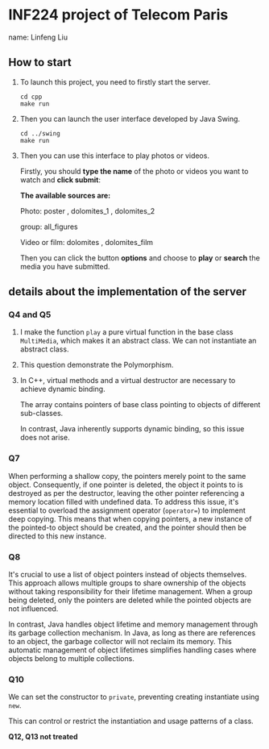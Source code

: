 # INF224 project of Telecom Paris

name: Linfeng Liu



## How to start

1. To launch this project, you need to firstly start the server.

   ```
   cd cpp
   make run
   ```

2. Then you can launch the user interface developed by Java Swing.

   ```
   cd ../swing
   make run
   ```

3. Then you can use this interface to play photos or videos.

   Firstly, you should **type the name** of the photo or videos you want to watch and **click submit**:

   **The available sources are:** 

   Photo: poster , dolomites_1 , dolomites_2

   group: all_figures

   Video or film: dolomites , dolomites_film

   Then you can click the button **options** and choose to **play** or **search** the media you have submitted.



## details about the implementation of the server

### Q4 and Q5

1. I make the function ```play``` a pure virtual function  in the base class ```MultiMedia```, which makes it an abstract class. We can not instantiate an abstract class.

2. This question demonstrate the Polymorphism. 

3. In C++, virtual methods and a virtual destructor are necessary to achieve dynamic binding. 

   The array contains pointers of base class pointing to objects of different sub-classes.

   In contrast, Java inherently supports dynamic binding, so this issue does not arise.

### Q7

When performing a shallow copy, the pointers merely point to the same object. Consequently, if one pointer is deleted, the object it points to is destroyed as per the destructor, leaving the other pointer referencing a memory location filled with undefined data. To address this issue, it's essential to overload the assignment operator (`operator=`) to implement deep copying. This means that when copying pointers, a new instance of the pointed-to object should be created, and the pointer should then be directed to this new instance.

### Q8

 It's crucial to use a list of object pointers instead of objects themselves. This approach allows multiple groups to share ownership of the objects without taking responsibility for their lifetime management. When a group being deleted, only the pointers are deleted while the pointed objects are not influenced.

In contrast, Java handles object lifetime and memory management through its garbage collection mechanism. In Java, as long as there are references to an object, the garbage collector will not reclaim its memory. This automatic management of object lifetimes simplifies handling cases where objects belong to multiple collections.

### Q10

We can set the constructor to `private`, preventing creating instantiate using  ```new```.

This can control or restrict the instantiation and usage patterns of a class. 



**Q12, Q13 not treated**